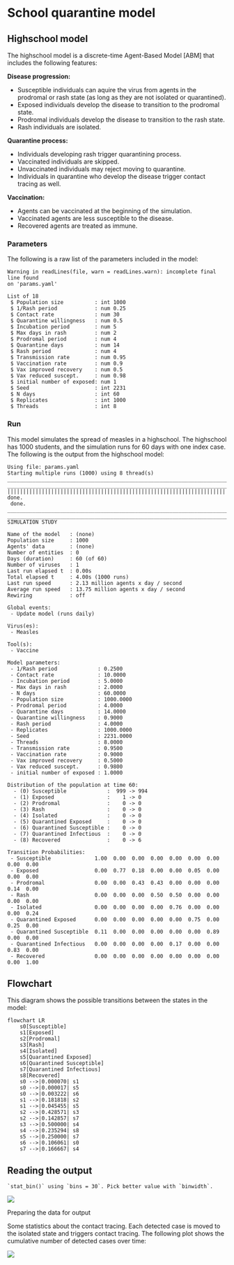 # School quarantine model


## Highschool model

The highschool model is a discrete-time Agent-Based Model \[ABM\] that
includes the following features:

**Disease progression:**

- Susceptible individuals can aquire the virus from agents in the
  prodromal or rash state (as long as they are not isolated or
  quarantined).
- Exposed individuals develop the disease to transition to the prodromal
  state.
- Prodromal individuals develop the disease to transition to the rash
  state.
- Rash individuals are isolated.

**Quarantine process:**

- Individuals developing rash trigger quarantining process.
- Vaccinated individuals are skipped.
- Unvaccinated individuals may reject moving to quarantine.
- Individuals in quarantine who develop the disease trigger contact
  tracing as well.

**Vaccination:**

- Agents can be vaccinated at the beginning of the simulation.
- Vaccinated agents are less susceptible to the disease.
- Recovered agents are treated as immune.

### Parameters

The following is a raw list of the parameters included in the model:

    Warning in readLines(file, warn = readLines.warn): incomplete final line found
    on 'params.yaml'

    List of 18
     $ Population size          : int 1000
     $ 1/Rash period            : num 0.25
     $ Contact rate             : num 30
     $ Quarantine willingness   : num 0.5
     $ Incubation period        : num 5
     $ Max days in rash         : num 2
     $ Prodromal period         : num 4
     $ Quarantine days          : num 14
     $ Rash period              : num 4
     $ Transmission rate        : num 0.95
     $ Vaccination rate         : num 0.9
     $ Vax improved recovery    : num 0.5
     $ Vax reduced suscept.     : num 0.98
     $ initial number of exposed: num 1
     $ Seed                     : int 2231
     $ N days                   : int 60
     $ Replicates               : int 1000
     $ Threads                  : int 8

### Run

This model simulates the spread of measles in a highschool. The
highschool has 1000 students, and the simulation runs for 60 days with
one index case. The following is the output from the highschool model:

    Using file: params.yaml
    Starting multiple runs (1000) using 8 thread(s)
    _________________________________________________________________________
    _________________________________________________________________________
    ||||||||||||||||||||||||||||||||||||||||||||||||||||||||||||||||||||||||| done.
     done.
    ________________________________________________________________________________
    ________________________________________________________________________________
    SIMULATION STUDY

    Name of the model   : (none)
    Population size     : 1000
    Agents' data        : (none)
    Number of entities  : 0
    Days (duration)     : 60 (of 60)
    Number of viruses   : 1
    Last run elapsed t  : 0.00s
    Total elapsed t     : 4.00s (1000 runs)
    Last run speed      : 2.13 million agents x day / second
    Average run speed   : 13.75 million agents x day / second
    Rewiring            : off

    Global events:
     - Update model (runs daily)

    Virus(es):
     - Measles

    Tool(s):
     - Vaccine

    Model parameters:
     - 1/Rash period             : 0.2500
     - Contact rate              : 10.0000
     - Incubation period         : 5.0000
     - Max days in rash          : 2.0000
     - N days                    : 60.0000
     - Population size           : 1000.0000
     - Prodromal period          : 4.0000
     - Quarantine days           : 14.0000
     - Quarantine willingness    : 0.9000
     - Rash period               : 4.0000
     - Replicates                : 1000.0000
     - Seed                      : 2231.0000
     - Threads                   : 8.0000
     - Transmission rate         : 0.9500
     - Vaccination rate          : 0.9000
     - Vax improved recovery     : 0.5000
     - Vax reduced suscept.      : 0.9800
     - initial number of exposed : 1.0000

    Distribution of the population at time 60:
      - (0) Susceptible             :  999 -> 994
      - (1) Exposed                 :    1 -> 0
      - (2) Prodromal               :    0 -> 0
      - (3) Rash                    :    0 -> 0
      - (4) Isolated                :    0 -> 0
      - (5) Quarantined Exposed     :    0 -> 0
      - (6) Quarantined Susceptible :    0 -> 0
      - (7) Quarantined Infectious  :    0 -> 0
      - (8) Recovered               :    0 -> 6

    Transition Probabilities:
     - Susceptible              1.00  0.00  0.00  0.00  0.00  0.00  0.00  0.00  0.00
     - Exposed                  0.00  0.77  0.18  0.00  0.00  0.05  0.00  0.00  0.00
     - Prodromal                0.00  0.00  0.43  0.43  0.00  0.00  0.00  0.14  0.00
     - Rash                     0.00  0.00  0.00  0.50  0.50  0.00  0.00  0.00  0.00
     - Isolated                 0.00  0.00  0.00  0.00  0.76  0.00  0.00  0.00  0.24
     - Quarantined Exposed      0.00  0.00  0.00  0.00  0.00  0.75  0.00  0.25  0.00
     - Quarantined Susceptible  0.11  0.00  0.00  0.00  0.00  0.00  0.89  0.00  0.00
     - Quarantined Infectious   0.00  0.00  0.00  0.00  0.17  0.00  0.00  0.83  0.00
     - Recovered                0.00  0.00  0.00  0.00  0.00  0.00  0.00  0.00  1.00

## Flowchart

This diagram shows the possible transitions between the states in the
model:

``` mermaid
flowchart LR
    s0[Susceptible]
    s1[Exposed]
    s2[Prodromal]
    s3[Rash]
    s4[Isolated]
    s5[Quarantined Exposed]
    s6[Quarantined Susceptible]
    s7[Quarantined Infectious]
    s8[Recovered]
    s0 -->|0.000070| s1
    s0 -->|0.000017| s5
    s0 -->|0.003222| s6
    s1 -->|0.181818| s2
    s1 -->|0.045455| s5
    s2 -->|0.428571| s3
    s2 -->|0.142857| s7
    s3 -->|0.500000| s4
    s4 -->|0.235294| s8
    s5 -->|0.250000| s7
    s6 -->|0.106061| s0
    s7 -->|0.166667| s4
```

## Reading the output

    `stat_bin()` using `bins = 30`. Pick better value with `binwidth`.

![](README_files/figure-commonmark/reading-history-1.png)

Preparing the data for output

Some statistics about the contact tracing. Each detected case is moved
to the isolated state and triggers contact tracing. The following plot
shows the cumulative number of detected cases over time:

![](README_files/figure-commonmark/contact-tracing-1.png)
